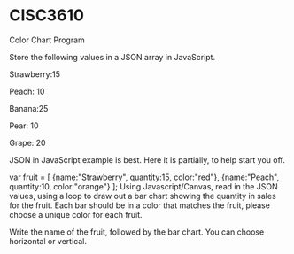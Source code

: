 # CISC3610

Color Chart Program

Store the following values in a JSON array in JavaScript.

Strawberry:15

Peach: 10

Banana:25

Pear: 10

Grape: 20

 

JSON in JavaScript example is best. Here it is partially, to help start you off.

var fruit = [
	{name:"Strawberry", quantity:15, color:"red"},
	{name:"Peach", quantity:10, color:"orange"}
];
Using Javascript/Canvas, read in the JSON values, using a loop to draw out a bar chart showing the quantity in sales for the fruit. Each bar should be in a color that matches the fruit, please choose a unique color for each fruit.

Write the name of the fruit, followed by the bar chart. You can choose horizontal or vertical.
